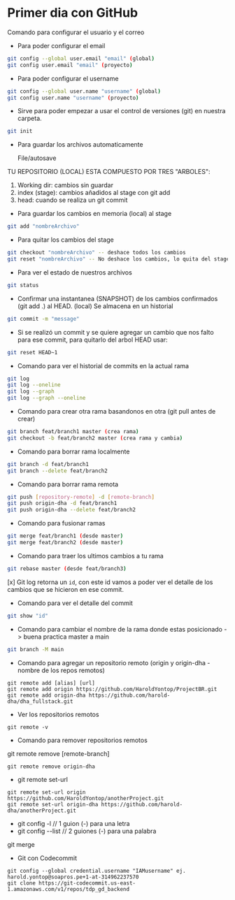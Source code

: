 # Primer dia con GitHub

Comando para configurar el usuario y el correo

* Para poder configurar el email

```bash
git config --global user.email "email" (global)
git config user.email "email" (proyecto)
```

* Para poder configurar el username

```bash
git config --global user.name "username" (global)
git config user.name "username" (proyecto)
```

* Sirve para poder empezar a usar el control de versiones  (git) en nuestra carpeta.

```bash
git init
```

* Para guardar los archivos automaticamente

    File/autosave


TU REPOSITORIO (LOCAL) ESTA COMPUESTO POR TRES "ARBOLES":

1. Working dir: cambios sin guardar
2. index (stage): cambios añadidos al stage con git add 
3. head: cuando se realiza un git commit

* Para guardar los cambios en memoria (local) al stage

```bash
git add "nombreArchivo"
```
* Para quitar los cambios del stage

```bash
git checkout "nombreArchivo" -- deshace todos los cambios
git reset "nombreArchivo" -- No deshace los cambios, lo quita del stage (quita el git add)
```

* Para ver el estado de nuestros archivos

```bash
git status
```

* Confirmar una instantanea (SNAPSHOT) de los cambios confirmados (git add .) al HEAD. (local)
Se almacena en un historial 

```bash
git commit -m "message"
```

* Si se realizó un commit y se quiere agregar un cambio que nos falto para ese commit, para quitarlo del arbol HEAD usar:

```bash
git reset HEAD~1
```

* Comando para ver el historial de commits en la actual rama
```bash
git log
git log --oneline
git log --graph
git log --graph --oneline
```
* Comando para crear otra rama basandonos en otra (git pull antes de crear)
```bash
git branch feat/branch1 master (crea rama)
git checkout -b feat/branch2 master (crea rama y cambia)
```

* Comando para borrar rama localmente
```bash
git branch -d feat/branch1
git branch --delete feat/branch2
```

* Comando para borrar rama remota
```bash
git push [repository-remote] -d [remote-branch]
git push origin-dha -d feat/branch1
git push origin-dha --delete feat/branch2
```

* Comando para fusionar ramas
```bash
git merge feat/branch1 (desde master)
git merge feat/branch2 (desde master)
```

* Comando para traer los ultimos cambios a tu rama
```bash
git rebase master (desde feat/branch3)
```

[x] Git log retorna un `id`, con este id vamos a poder ver el detalle de los cambios que se hicieron en ese commit.

* Comando para ver el detalle del commit
```bash
git show "id"
```

* Comando para cambiar el nombre de la rama donde estas posicionado -> buena practica master a main
```bash
git branch -M main
```

* Comando para agregar un repositorio remoto (origin y origin-dha - nombre de los repos remotos)
```
git remote add [alias] [url]
git remote add origin https://github.com/HaroldYontop/ProjectBR.git
git remote add origin-dha https://github.com/harold-dha/dha_fullstack.git
```
* Ver los repositorios remotos
```
git remote -v
```
* Comando para remover repositorios remotos

git remote remove [remote-branch]
```
git remote remove origin-dha
```

* git remote set-url
```
git remote set-url origin https://github.com/HaroldYontop/anotherProject.git
git remote set-url origin-dha https://github.com/harold-dha/anotherProject.git
```
<!-- Probrando Comando -->
<!-- Probrando Comando from branch1 -->

* git config -l     // 1 guion (-) para una letra
* git config --list // 2 guiones (-) para una palabra

git merge 

* Git con Codecommit

```
git config --global credential.username "IAMusername" ej. harold.yontop@soapros.pe+1-at-314962237570
git clone https://git-codecommit.us-east-1.amazonaws.com/v1/repos/tdp_gd_backend
```